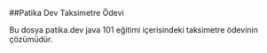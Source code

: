 ##Patika Dev Taksimetre Ödevi

Bu dosya patika.dev java 101 eğitimi içerisindeki taksimetre ödevinin çözümüdür.